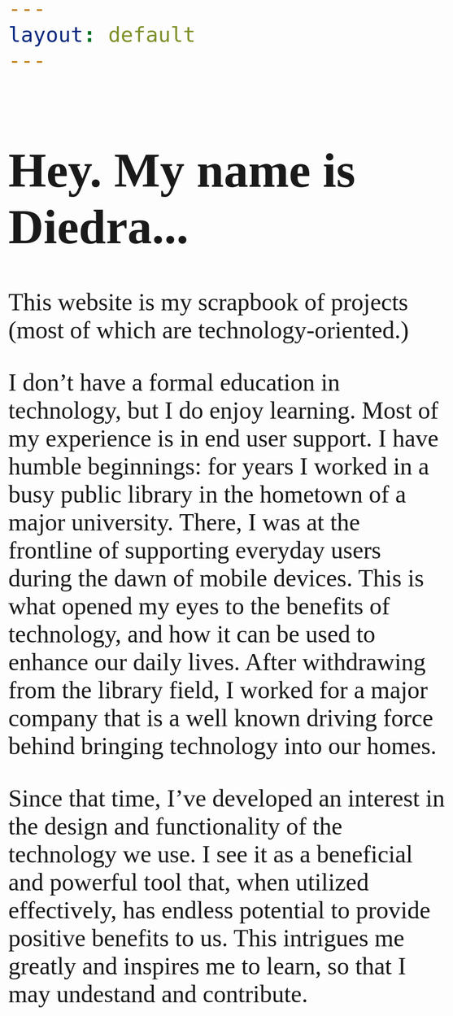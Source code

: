 ```yaml
---
layout: default
---
```


# [](#header-1)Hey. My name is Diedra...
This website is my scrapbook of projects (most of which are technology-oriented.)

I don’t have a formal education in technology, but I do enjoy learning. Most of my experience is in end user support. I have humble beginnings: for years I worked in a busy public library in the hometown of a major university. There, I was at the frontline of supporting everyday users during the dawn of mobile devices. This is what opened my eyes to the benefits of technology, and how it can be used to enhance our daily lives. After withdrawing from the library field, I worked for a major company that is a well known driving force behind bringing technology into our homes.

Since that time, I’ve developed an interest in the design and functionality of the technology we use. I see it as a beneficial and powerful tool that, when utilized effectively, has endless potential to provide positive benefits to us. This intrigues me greatly and inspires me to learn, so that I may undestand and contribute.

<html>
  <head>
    <link rel="stylesheet"
          href="https://fonts.googleapis.com/css?family=Nixie One">
    <style>
      body {
        font-family: 'Nixie One', serif;
        font-size: 48px;
      }
    </style>
  </head>
</html>
